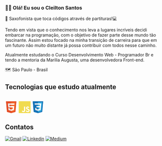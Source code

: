 
### 🧑🏾 Olá! Eu sou o Cleilton Santos 


🎷 Saxofonista que toca códigos através de partituras!💻

Tendo em vista que o conhecimento nos leva a lugares incríveis decidi embarcar na programação, com o objetivo de fazer parte desse mundo tão fascinante. Assim estou focado na minha transição de carreira para que em um futuro não muito distante já possa contribuir com todos nesse caminho. 

Atualmente estudando o Curso Desenvolvimento Web - Programador Br e
tendo a mentoria da Marilia Augusta, uma desenvolvedora Front-end.

🗺️ São Paulo - Brasil 


## Tecnologias que estudo atualmente
 <div style="display: inline_block"><br/>
   <img aling="center" alt="Html" heigth="30" width="40" src="https://raw.githubusercontent.com/devicons/devicon/master/icons/html5/html5-original.svg"/>
   <img aling="center" alt="JavaScript" heigth="30" width="40" src="https://raw.githubusercontent.com/devicons/devicon/master/icons/javascript/javascript-plain.svg"/>
   <img aling="center" alt="JavaScript" heigth="30" width="40" src="https://raw.githubusercontent.com/devicons/devicon/master/icons/css3/css3-original.svg">




##   Contatos

[![Gmail](https://img.shields.io/badge/Gmail-D14836?style=for-the-badge&logo=gmail&logoColor=white)](mailto:cleiltondev18@gmail.com)
[![Linkedin](https://img.shields.io/badge/LinkedIn-0077B5?style=for-the-badge&logo=linkedin&logoColor=white)](https://www.linkedin.com/in/cleilton-ara%C3%BAjo-dos-santos-3a24b62a2/)
[![Medium](https://img.shields.io/badge/Medium-12100E?style=for-the-badge&logo=medium&logoColor=white)](https://www.medium/@cleiltondev18)

